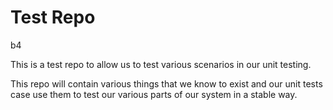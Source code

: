 # Test Repo

b4

This is a test repo to allow us to test various scenarios in our unit testing.

This repo will contain various things that we know to exist and our unit tests case use them to test our various parts of our system in a stable way.
